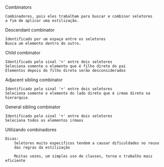Combinators

    Combinadores, pois eles trabalham para buscar e combinar seletores
    a fim de aplicar uma estilização.

Descendant combinator

    Identificado por um espaço entre os seletores
    Busca um elemento dentro do outro.

Child combinator

    Identificado pelo sinal '>' entre dois seletores
    Seleciona somente o elemento que é filho direto do pai
    Elementos depois do filho direto serão desconsiderados

Adjacent sibling combinator

    Identificado pelo sinal '+' entre dois seletores
    Seleciona somente o elemento do lado direto que é irmao direto na 
    hierarquia

General sibling combinator

    Identificado pelo sinal '+' entre dois seletores
    Seleciona todos os elementos irmaos

Utilizando combinadores

    Dicas:
        Seletores muito especificos tendem a causar dificuldades no reuso
        das regras da estilização
        
        Muitas vezes, um simples uso de classes, torna o trabalho mais eficiente

